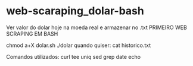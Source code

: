 # web-scaraping_dolar-bash
Ver valor do dolar hoje na moeda real e armazenar no .txt
PRIMEIRO WEB SCRAPING EM BASH

chmod a+X dolar.sh
./dolar 
quando quiser: cat historico.txt 

Comandos utilizados:
curl
tee
uniq
sed
grep
date
echo
